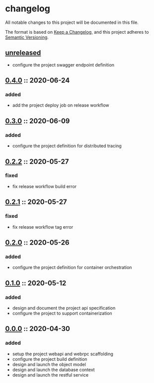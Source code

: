 # changelog

All notable changes to this project will be documented in this file.

The format is based on [Keep a Changelog][changelog],
and this project adheres to [Semantic Versioning][semver].

## [unreleased]

- configure the project swagger endpoint definition

## [0.4.0] :: 2020-06-24

### added

- add the project deploy job on release workflow

## [0.3.0] :: 2020-06-09

### added

- configure the project definition for distributed tracing

## [0.2.2] :: 2020-05-27

### fixed

- fix release workflow build error

## [0.2.1] :: 2020-05-27

### fixed

- fix release workflow tag error

## [0.2.0] :: 2020-05-26

### added

- configure the project definition for container orchestration

## [0.1.0] :: 2020-05-12

### added

- design and document the project api specification
- configure the project to support containerization

## [0.0.0] :: 2020-04-30

### added

- setup the project webapi and webrpc scaffolding
- configure the project build definition
- design and launch the object model
- design and launch the database context
- design and launch the restful service

[0.4.0]: https://github.com/rvtr/rvtr-api-booking/tree/0.4.0 '0.4.0'
[0.3.0]: https://github.com/rvtr/rvtr-api-booking/tree/0.3.0 '0.3.0'
[0.2.2]: https://github.com/rvtr/rvtr-api-booking/tree/0.2.2 '0.2.2'
[0.2.1]: https://github.com/rvtr/rvtr-api-booking/tree/0.2.1 '0.2.1'
[0.2.0]: https://github.com/rvtr/rvtr-api-booking/tree/0.2.0 '0.2.0'
[0.1.0]: https://github.com/rvtr/rvtr-api-booking/tree/0.1.0 '0.1.0'
[0.0.0]: https://github.com/rvtr/rvtr-api-booking/tree/0.0.0 '0.0.0'
[changelog]: https://keepachangelog.com/en/1.0.0/ 'keep a changelog'
[semver]: https://semver.org/spec/v2.0.0.html 'semantic versioning'
[unreleased]: https://github.com/rvtr/rvtr-api-booking/tree/master 'unreleased'
